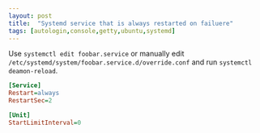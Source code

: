 ```yaml
---
layout: post
title:  "Systemd service that is always restarted on failuere"
tags: [autologin,console,getty,ubuntu,systemd]
---
```

Use `systemctl edit foobar.service` or manually edit `/etc/systemd/system/foobar.service.d/override.conf` and run `systemctl deamon-reload`.

```ini
[Service]
Restart=always
RestartSec=2

[Unit]
StartLimitInterval=0
```

